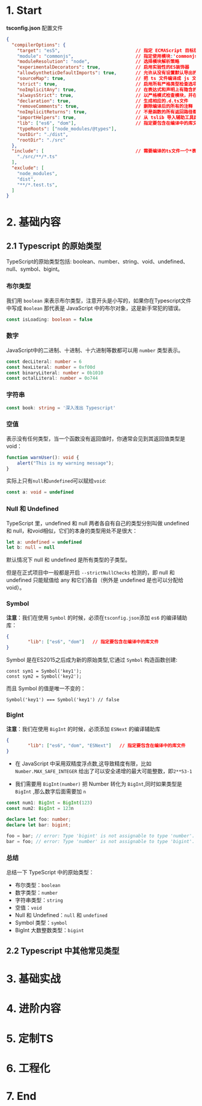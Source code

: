 # 1. Start

__tsconfig.json__ 配置文件

```json
{
  "compilerOptions": {
    "target": "es5",                            // 指定 ECMAScript 目标版本: 'ES5'
    "module": "commonjs",                       // 指定使用模块:'commonjs','amd','system','umd'or'es2015'
    "moduleResolution": "node",                 // 选择模块解析策略
    "experimentalDecorators": true,             // 启用实验性的ES装饰器
    "allowSyntheticDefaultImports": true,       // 允许从没有设置默认导出的模块中默认导入。
    "sourceMap": true,                          // 把 ts 文件编译成 js 文件的时候，同时生成对应的 map 文件
    "strict": true,                             // 启用所有严格类型检查选项
    "noImplicitAny": true,                      // 在表达式和声明上有隐含的 any类型时报错
    "alwaysStrict": true,                       // 以严格模式检查模块，并在每个文件里加入'use strict'
    "declaration": true,                        // 生成相应的.d.ts文件
    "removeComments": true,                     // 删除编译后的所有的注释
    "noImplicitReturns": true,                  // 不是函数的所有返回路径都有返回值时报错
    "importHelpers": true,                      // 从 tslib 导入辅助工具函数
    "lib": ["es6", "dom"],                      // 指定要包含在编译中的库文件
    "typeRoots": ["node_modules/@types"],
    "outDir": "./dist",
    "rootDir": "./src"
  },
  "include": [                                  // 需要编译的ts文件一个*表示文件匹配**表示忽略文件的深度问题
    "./src/**/*.ts"
  ],
  "exclude": [
    "node_modules",
    "dist",
    "**/*.test.ts",
  ]
}
```



# 2. 基础内容

## 2.1 Typescript 的原始类型

TypeScript的原始类型包括: boolean、number、string、void、undefined、null、symbol、bigint。

### 布尔类型

我们用 `boolean` 来表示布尔类型，注意开头是小写的，如果你在Typescript文件中写成 `Boolean` 那代表是 JavaScript 中的布尔对象，这是新手常犯的错误。

```typescript
const isLoading: boolean = false
```

### 数字

JavaScript中的二进制、十进制、十六进制等数都可以用 `number` 类型表示。

```typescript
const decLiteral: number = 6
const hexLiteral: number = 0xf00d
const binaryLiteral: number = 0b1010
const octalLiteral: number = 0o744
```

### 字符串

```typescript
const book: string = '深入浅出 Typescript'
```

### 空值

表示没有任何类型，当一个函数没有返回值时，你通常会见到其返回值类型是 void：

```typescript
function warnUser(): void {
    alert("This is my warning message");
}
```

实际上只有`null`和`undefined`可以赋给`void`:

```typescript
const a: void = undefined
```

### Null 和 Undefined

TypeScript 里，undefined 和 null 两者各自有自己的类型分别叫做 undefined 和 null，和void相似，它们的本身的类型用处不是很大：

```typescript
let a: undefined = undefined
let b: null = null
```

默认情况下 null 和 undefined 是所有类型的子类型。

但是在正式项目中一般都是开启 `--strictNullChecks` 检测的，即 null 和 undefined 只能赋值给 any 和它们各自（例外是 undefined 是也可以分配给void）。

### Symbol

**注意**：我们在使用 `Symbol` 的时候，必须在`tsconfig.json`添加 `es6` 的编译辅助库：

```json
{
		"lib": ["es6", "dom"]   // 指定要包含在编译中的库文件
}
```

Symbol 是在ES2015之后成为新的原始类型,它通过 `Symbol` 构造函数创建:

```
const sym1 = Symbol('key1');
const sym2 = Symbol('key2');
```

而且 Symbol 的值是唯一不变的：

```
Symbol('key1') === Symbol('key1') // false
```

### BigInt

**注意**：我们在使用 `BigInt` 的时候，必须添加 `ESNext` 的编译辅助库

```json
{
		"lib": ["es6", "dom", "ESNext"]   // 指定要包含在编译中的库文件
}
```

- 在 JavaScript 中采用双精度浮点数,这导致精度有限，比如 `Number.MAX_SAFE_INTEGER` 给出了可以安全递增的最大可能整数，即`2**53-1`

- 我们需要用 `BigInt(number)` 把 Number 转化为 `BigInt`,同时如果类型是 `BigInt` ,那么数字后面需要加 `n`

```typescript
const num1: BigInt = BigInt(123)
const num2: BigInt = 123n

declare let foo: number;
declare let bar: bigint;

foo = bar; // error: Type 'bigint' is not assignable to type 'number'.
bar = foo; // error: Type 'number' is not assignable to type 'bigint'.
```

### 总结

总结一下 TypeScript 中的原始类型：

- 布尔类型：`boolean`
- 数字类型：`number`
- 字符串类型：`string`
- 空值：`void`
- Null 和 Undefined：`null` 和 `undefined`
- Symbol 类型：`symbol`
- BigInt 大数整数类型：`bigint`



## 2.2 Typescript 中其他常见类型

















# 3. 基础实战























# 4. 进阶内容





















# 5. 定制TS























# 6. 工程化

























# 7. End



















